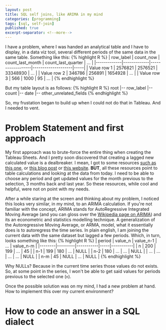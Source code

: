 ```yaml
---
layout: post
title: SQL self joins, like ARIMA in my mind
categories: [programming]
tags: [sql, self-join]
published: true
excerpt-separator: <!--more-->
---
```


I have a problem, where I was handed an analytical table and I have to display, in a data viz tool, several different periods of the same data in the same table. Something like this:
{% highlight R %}
| row_label   | count_now   | count_last_month | count_last_quarter | ... |
|-------------|-------------|------------------|--------------------|-----|
| Value row 1 | 2576821     | 2576521          | 33348930           | ... | 
| Value row 2 | 346786      | 256891           | 1654928            | ... | 
| Value row 3 | 566         | 1000             | 95                 | ... |
{% endhighlight %}

But my table layout is as follows:
{% highlight R %}
root
  |-- row_label
  |-- count
  |-- date
  |-- other_unrelated_fields
{% endhighlight %}

So, my frustation began to build up when I could not do that in Tableau. And I needed to vent.
<!--more-->
# Problem Statement and first approach
My first approach was to brute-force the entire thing when creating the Tableau Sheets. And I pretty soon discovered that creating a lagged new calculated value is a dealbreaker. I mean, I got to some resources [such as this one](https://community.tableau.com/thread/242741), or [this blog post](http://onenumber.biz/blog-1/2017/10/9/comparing-year-over-year-in-tableau) or [this website](https://blog.zuar.com/tableau-trick-quarter-to-date-over-prior-quarter-to-date-hierarchy/). **BUT**, all these resources point to table calculations and looking at the data from today. I need to be able to choose any period and get updated values for the month previous to the selection, 3 months back and last year. So these resources, while cool and helpful, were not on point with my needs.

After a while staring at the screen and thinking about my problem, I noticed this looks very similar, in my mind, to an ARIMA calculation. If you're not familiar with the concept, ARIMA stands for AutoRegressive Integrated Moving Average (and you can gloss over the [Wikipedia page on ARIMA](https://en.wikipedia.org/wiki/Autoregressive_integrated_moving_average)) and its an econometric and statistics modelling technique. A generalization of the Autoregressive Moving Average, or ARMA, model, what it essentially does is to autoregress the time series. In plain english, I am joining the current data with the same dataset but lagged a few periods. Which, in turn, looks something like this:
{% highlight R %}
| period | value_n | value_n-1 | ... | value_n-m |
|--------|---------|-----------|-----|-----------|
| n      | 200     | 199       | ... | 45        |
| n-1    | 199     | 180       | ... | NULL      |
| n-2    | 180     | ...       | ... | NULL      |
| ...    | ...     | ...       | ... | NULL      | 
| n-m    | 45      | NULL      | ... | NULL      |
{% endhighlight %}

Why NULLs? Because in the current time series those values do not exists. So, at some point in the series, I won't be able to get said values for periods previous to the selected one (`n`).

Once the possible solution was on my mind, I had a new problem at hand. How to implement this over my current environment?

# How to code an answer in a SQL dialect
